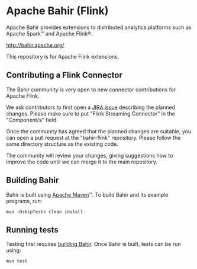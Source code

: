 # Apache Bahir (Flink)

Apache Bahir provides extensions to distributed analytics platforms such as Apache Spark™ and Apache Flink®.

<http://bahir.apache.org/>


This repository is for Apache Flink extensions.

## Contributing a Flink Connector

The Bahir community is very open to new connector contributions for Apache Flink.

We ask contributors to first open a [JIRA issue](http://issues.apache.org/jira/browse/BAHIR) describing the planned changes. Please make sure to put "Flink Streaming Connector" in the "Component/s" field.

Once the community has agreed that the planned changes are suitable, you can open a pull request at the "bahir-flink" repository.
Please follow the same directory structure as the existing code.

The community will review your changes, giving suggestions how to improve the code until we can merge it to the main repository.



## Building Bahir

Bahir is built using [Apache Maven](http://maven.apache.org/)™.
To build Bahir and its example programs, run:

    mvn -DskipTests clean install

## Running tests

Testing first requires [building Bahir](#building-bahir). Once Bahir is built, tests
can be run using:

    mvn test
